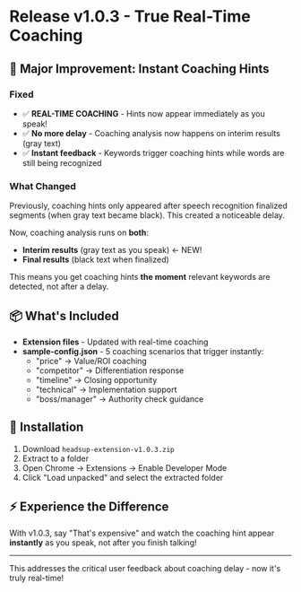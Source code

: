 # Release v1.0.3 - True Real-Time Coaching

## 🚀 Major Improvement: Instant Coaching Hints

### Fixed
- ✅ **REAL-TIME COACHING** - Hints now appear immediately as you speak!
- ✅ **No more delay** - Coaching analysis now happens on interim results (gray text)
- ✅ **Instant feedback** - Keywords trigger coaching hints while words are still being recognized

### What Changed
Previously, coaching hints only appeared after speech recognition finalized segments (when gray text became black). This created a noticeable delay.

Now, coaching analysis runs on **both**:
- **Interim results** (gray text as you speak) ← NEW!
- **Final results** (black text when finalized)

This means you get coaching hints **the moment** relevant keywords are detected, not after a delay.

## 📦 What's Included

- **Extension files** - Updated with real-time coaching
- **sample-config.json** - 5 coaching scenarios that trigger instantly:
  - "price" → Value/ROI coaching
  - "competitor" → Differentiation response  
  - "timeline" → Closing opportunity
  - "technical" → Implementation support
  - "boss/manager" → Authority check guidance

## 🚀 Installation

1. Download `headsup-extension-v1.0.3.zip`
2. Extract to a folder
3. Open Chrome → Extensions → Enable Developer Mode
4. Click "Load unpacked" and select the extracted folder

## ⚡ Experience the Difference

With v1.0.3, say "That's expensive" and watch the coaching hint appear **instantly** as you speak, not after you finish talking!

---

This addresses the critical user feedback about coaching delay - now it's truly real-time!